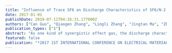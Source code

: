 ```yaml
---
title: "Influence of Trace SF6 on Discharge Characteristics of SF6/N-2 Gas Mixture under Lightning Impulse"
date: 2017-01-01
publishDate: 2019-07-11T04:26:31.177000Z
authors: ["Can Guo", "Qiaogen Zhang", "Lingli Zhang", "Jingtan Ma", "Zhicheng Wu", "Ming Chen"]
publication_types: ["1"]
abstract: "As one kind of synergistic effect gas, the discharge characteristics of SF6/N-2 gas mixtures would be influenced significantly by trace amounts of SF6. That is, the discharge characteristics of pure N-2 is quite different from that of SF6/N-2 gas mixtures with relatively low content of SF6. For the application of SF6/N-2 gas mixtures in power system equipment, this paper studied on the discharge characteristics of SF6/N-2 gas mixtures with low SF6 mixing ratio in extremely non-uniform electric field under positive and negative lightning impulse. Meanwhile, the characteristic of SF6/N-2 gas mixtures were compared with that of pure N-2 and SF6. The experimental results indicate that the 50% breakdown voltage increases linearly with the rise of gas pressure under negative lightning impulse, and the rising rate of breakdown voltage with pure N-2 is greater than SF6/N-2 gas mixtures even greater than pure SF6 gas. At high gas pressure, the 50% breakdown voltage of pure N-2 is higher than that of SF6/N-2 gas mixtures, that is to say, the negative synergistic effect appeared. Under positive lightning impulse, the influence of gas pressure on 50% breakdown voltage is weaker, but the N-curve characteristic appeared because of the effect space charge. Meanwhile, the negative synergistic effect also appeared under positive lightning impulse at high gas pressure. The experimental results indicate that the breakdown time delay of pure N-2 is much longer than that of SF6/N-2 gas mixtures with 1% SF6 mixing ratio because of the obvious difference between the formative time delay of N-2 and SF6/N-2 gas mixtures. The phenomenon of breakdown time delay demonstrates that the discharge form of N-2 is different from that of SF6/N-2 gas mixtures, that is to say, the streamer propagation changes to streamer-leader propagation."
featured: false
publication: "*2017 1ST INTERNATIONAL CONFERENCE ON ELECTRICAL MATERIALS AND POWER EQUIPMENT (ICEMPE)*"
---
```


